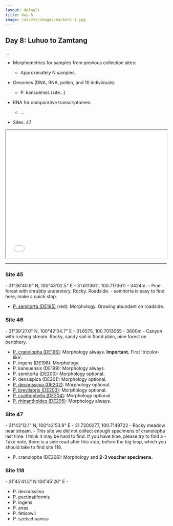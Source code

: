```yaml
---
layout: default
title: day-8
image: /assets/images/hackers-1.jpg
---
```




## Day 8: Luhuo to Zamtang
...


- Morphometrics for samples from previous collection sites:
	- Approximately N samples.

- Genomes (DNA, RNA, pollen, and 10 individuals)
	- P. kansuensis (site...)

- RNA for comparative transcriptomes:
	- ...

- Sites: 47


<iframe src="../assets/maps/day8.html" height='400px' width="100%" title="Iframe Example"></iframe> 


--------------------------



<h3 class="mt-5"> Site 45 </h3>
- 31°36'40.9" N, 100°43'02.5" E
- 31.6113611, 100.7173611
- 3424m.
- Pine forest with shrubby understory. Rocky. Roadside.
- semitorta is easy to find here, make a quick stop.

- [P. semitorta (DE195)](/assets/flowers/DE195-semitorta.jpg) (red): Morphology. Growing abundant on roadside.



<h3 class="mt-5"> Site 46 </h3>
- 31°39'27.0" N,	100°42'04.7" E
- 31.6575, 100.7013055
- 3600m
- Canyon with rushing stream. Rocky, sandy soil in flood plain, pine forest on periphery.


- [P. cranolopha (DE196)](/assets/flowers/DE196-cranolopha.jpg): Morphology always. <b>Important.</b> First 'tricolor-like'.
- P. ingens (DE198): Morphology.
- P. kansuensis (DE199): Morphology always.
- P. semitorta (DE200): Morphology optional.
- P. densispica (DE201): Morphology optional.
- [P. decorissima (DE202)](/assets/flowers/DE202-decorissima.jpg): Morphology optional.
- [P. brevilabris (DE203)](/assets/flowers/DE203-brevilabris.jpg): Morphology optional.
- [P. cyathophylla (DE204)](/assets/flowers/DE204-cyathophylla.jpg): Morphology optional.
- [P. rhinanthoides (DE205)](/assets/flowers/DE205-rhinanthoides.jpg): Morphology always.



<h3 class="mt-5"> Site 47 </h3>
- 31°43'12.1" N, 100°42'53.9" E
- 31.7200277, 100.7149722
- Rocky meadow near stream.
- This site we did not collect enough specimens of cranolopha last time. I 
think it may be hard to find. If you have time, please try to find a 
- Take note, there is a side road after this stop, before the big loop,
which you should take to find site 118.

- P. cranolopha (DE206): Morphology and <b>2-3 voucher specimens.</b>






<h3 class="mt-5"> Site 118 </h3>
- 31˚45'41.5" N	100˚45'26" E
- 


- P. decorissima
- P. pectinatiformis
- P. ingens
- P. anas
- P. fetisowii
- P. szetschuanica




